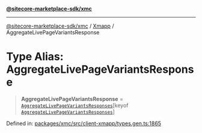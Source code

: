[**@sitecore-marketplace-sdk/xmc**](../../../../README.md)

***

[@sitecore-marketplace-sdk/xmc](../../../../README.md) / [Xmapp](../README.md) / AggregateLivePageVariantsResponse

# Type Alias: AggregateLivePageVariantsResponse

> **AggregateLivePageVariantsResponse** = [`AggregateLivePageVariantsResponses`](AggregateLivePageVariantsResponses.md)\[keyof [`AggregateLivePageVariantsResponses`](AggregateLivePageVariantsResponses.md)\]

Defined in: [packages/xmc/src/client-xmapp/types.gen.ts:1865](https://github.com/Sitecore/marketplace-sdk/blob/893df143248e67d8c66e942a96045542130259a0/packages/xmc/src/client-xmapp/types.gen.ts#L1865)
